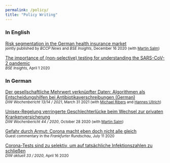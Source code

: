```yaml
---
permalink: /policy/
title: "Policy Writing"
---
```


### In English

[Risk segmentation in the German health insurance market](https://www.bccp-berlin.de/news/news-detailview/risk-segmentation-in-the-german-health-insurance-market) <br/>
<small>jointly published by *BCCP News* and *BSE Insights*, December 16 2020 (with [Martin Salm])
</small>  

[The importance of (non-selective) testing for understanding the SARS-CoV-2 pandemic](https://berlin-econ.de/bse-sars-cov-2/huang-importance-testing) <br/>
<small>*BSE Insights*, April 1 2020</small> 


### In German

[Der gesellschaftliche Mehrwert verknüpfter Daten: Algorithmen als Entscheidungshilfen bei Antibiotikaverschreibungen (German)](https://www.diw.de/de/diw_01.c.814365.de/publikationen/wochenberichte/2021_13_1/der_gesellschaftliche_mehrwert_verknuepfter_daten__algorithmen_als_entscheidungshilfen_bei_antibiotikaverschreibungen.html) <br/>
<small>*DIW Wochenbericht 13/14 / 2021*, March 31 2021 (with [Michael Ribers] and [Hannes Ullrich])
</small>

[Unisex-Regelung verringerte Geschlechterl&uuml;cke beim Wechsel zur privaten Krankenversicherung](https://www.diw.de/de/diw_01.c.801464.de/publikationen/wochenberichte/2020_44_1/unisex-regelung_verringerte_geschlechterluecke_beim_wechsel_zur_privaten_krankenversicherung.html) <br/>
<small>*DIW Wochenbericht 44 / 2020*, October 28 2020 (with [Martin Salm])
</small>

[Gefahr durch Armut: Corona macht eben doch nicht alle gleich](https://www.fr.de/meinung/gefahr-durch-armut-corona-macht-eben-doch-nicht-alle-gleich-13829007.html) <br/>
<small>Guest commentary in the *Frankfurter Rundschau*, July 11 2020 </small>

[Corona-Tests sind zu selektiv, um auf tats&auml;chliche Infektionszahlen zu schlie&szlig;en](https://www.diw.de/de/diw_01.c.760925.de/publikationen/diw_aktuell/2020_0033/corona-tests_sind_zu_selektiv__um_auf_tatsaechliche_infektionszahlen_zu_schliessen.html) <br/>
<small>*DIW aktuell 33 / 2020*, April 16 2020 </small>


[Martin Salm]: <https://www.tilburguniversity.edu/staff/m-salm>
[Hannes Ullrich]: <https://hannesullrich.com/>
[Michael Ribers]: <https://www.economics.ku.dk/staff/vip/?pure=en/persons/246289>
